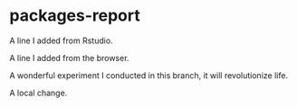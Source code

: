 # packages-report

A line I added from Rstudio.

A line I added from the browser.

A wonderful experiment I conducted in this branch, it will revolutionize life.

A local change.